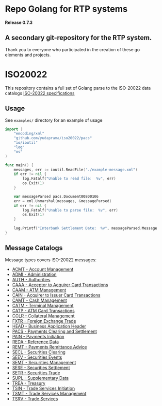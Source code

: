 # Repo Golang for RTP systems

**Release 0.7.3**

## A secondary git-repository for the RTP system.
Thank you to everyone who participated in the creation of these go elements and projects.

# ISO20022

This repository contains a full set of Golang parse to the ISO-20022 data catalogs [ISO-20022 specifications](https://www.iso20022.org/full_catalogue.page)

## Usage

See `examples/` directory for an example of usage

```go
import (
	"encoding/xml"
	"github.com/yudaprama/iso20022/pacs"
	"io/ioutil"
	"log"
	"os"
)

func main() {
	messages, err := ioutil.ReadFile("./example-message.xml")
	if err != nil {
		log.Fatalf("Unable to read file:  %v", err)
		os.Exit(1)
	}

	var messageParsed pacs.Document00800106
	err = xml.Unmarshal(messages, &messageParsed)
	if err != nil {
		log.Fatalf("Unable to parse file:  %v", err)
		os.Exit(1)
	}
	
	log.Printf("Interbank Settlement Date:  %v", messageParsed.Message.GroupHeader.InterbankSettlementDate)
}

```

## Message Catalogs

Message types covers ISO-20022 messages:

* [ACMT - Account Management](https://github.com/VKTRS2/golang-all-message-iso20022/tree/main/acmt)
* [ADMI - Administration](https://github.com/VKTRS2/golang-all-message-iso20022/tree/main/admi)
* [AUTH - Authorities](https://github.com/VKTRS2/golang-all-message-iso20022/tree/main/auth)
* [CAAA - Acceptor to Acquirer Card Transactions](https://github.com/VKTRS2/golang-all-message-iso20022/tree/main/caaa)
* [CAAM - ATM Management](https://github.com/VKTRS2/golang-all-message-iso20022/tree/main/caam)
* [CAIN - Acquirer to Issuer Card Transactions](https://github.com/VKTRS2/golang-all-message-iso20022/tree/main/cain)
* [CAMT - Cash Management](https://github.com/VKTRS2/golang-all-message-iso20022/tree/main/camt)
* [CATM - Terminal Management](https://github.com/VKTRS2/golang-all-message-iso20022/tree/main/catm)
* [CATP - ATM Card Transactions](https://github.com/VKTRS2/golang-all-message-iso20022/tree/main/catp)
* [COLR - Collateral Management](https://github.com/VKTRS2/golang-all-message-iso20022/tree/main/colr)
* [FXTR - Foreign Exchange Trade](https://github.com/VKTRS2/golang-all-message-iso20022/tree/main/fxtr)
* [HEAD - Business Application Header](https://github.com/VKTRS2/golang-all-message-iso20022/tree/main/head)
* [PACS - Payments Clearing and Settlement](https://github.com/VKTRS2/golang-all-message-iso20022/tree/main/pacs)
* [PAIN - Payments Initiation](https://github.com/VKTRS2/golang-all-message-iso20022/tree/main/pain)
* [REDA - Reference Data](https://github.com/VKTRS2/golang-all-message-iso20022/tree/main/reda)
* [REMT - Payments Remittance Advice](https://github.com/yudaprama/iso20022/tree/master/remt)
* [SECL - Securities Clearing](https://github.com/VKTRS2/golang-all-message-iso20022/tree/main/remt)
* [SEEV - Securities Events](https://github.com/VKTRS2/golang-all-message-iso20022/tree/main/seev)
* [SEMT - Securities Management](https://github.com/VKTRS2/golang-all-message-iso20022/tree/main/semt)
* [SESE - Securities Settlement](https://github.com/VKTRS2/golang-all-message-iso20022/tree/main/sese)
* [SETR - Securities Trade](https://github.com/VKTRS2/golang-all-message-iso20022/tree/main/setr)
* [SUPL - Supplementary Data](https://github.com/VKTRS2/golang-all-message-iso20022/tree/main/supl)
* [TREA - Treasury](https://github.com/VKTRS2/golang-all-message-iso20022/tree/main/trea)
* [TSIN - Trade Services Initiation](https://github.com/VKTRS2/golang-all-message-iso20022/tree/main/tsin)
* [TSMT - Trade Services Management](https://github.com/VKTRS2/golang-all-message-iso20022/tree/main/tsmt)
* [TSRV - Trade Services](https://github.com/VKTRS2/golang-all-message-iso20022/tree/main/tsrv)
